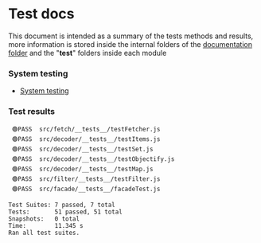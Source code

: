 
# Test docs

This document is intended as a summary of the tests methods and results, more information is stored inside the internal folders of the [documentation folder](.) and the "__test__" folders inside each module

### System testing

* [System testing](./systemTest/systemTest.md)

### Test results
```
 🟢PASS  src/fetch/__tests__/testFetcher.js
 🟢PASS  src/decoder/__tests__/testItems.js
 🟢PASS  src/decoder/__tests__/testSet.js
 🟢PASS  src/decoder/__tests__/testObjectify.js
 🟢PASS  src/decoder/__tests__/testMap.js
 🟢PASS  src/filter/__tests__/testFilter.js
 🟢PASS  src/facade/__tests__/facadeTest.js

Test Suites: 7 passed, 7 total
Tests:       51 passed, 51 total
Snapshots:   0 total
Time:        11.345 s
Ran all test suites.
```
